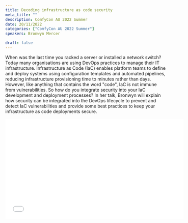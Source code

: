 ```yaml
---
title: Decoding infrastructure as code security
meta_title: ""
description: ComfyCon AU 2022 Summer
date: 20/11/2022
categories: ["ComfyCon AU 2022 Summer"]
speakers: Bronwyn Mercer

draft: false
---
```

When was the last time you racked a server or installed a network switch? Today many organisations are using DevOps practices to manage their IT infrastructure. Infrastructure as Code (IaC) enables platform teams to define and deploy systems using configuration templates and automated pipelines, reducing infrastructure provisioning time to minutes rather than days. However, like anything that contains the word "code", IaC is not immune from vulnerabilities. So how do you integrate security into your IaC development and deployment processes? In her talk, Bronwyn will explain how security can be integrated into the DevOps lifecycle to prevent and detect IaC vulnerabilities and provide some best practices to keep your infrastructure as code deployments secure.

<iframe width="560" height="315" src="None" title="YouTube video player" frameborder="0" allow="accelerometer; autoplay; clipboard-write; encrypted-media; gyroscope; picture-in-picture; web-share" allowfullscreen></iframe>